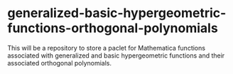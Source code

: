 # generalized-basic-hypergeometric-functions-orthogonal-polynomials
This will be a repository to store a paclet for Mathematica functions associated with generalized and basic hypergeometric functions and their associated orthogonal polynomials.